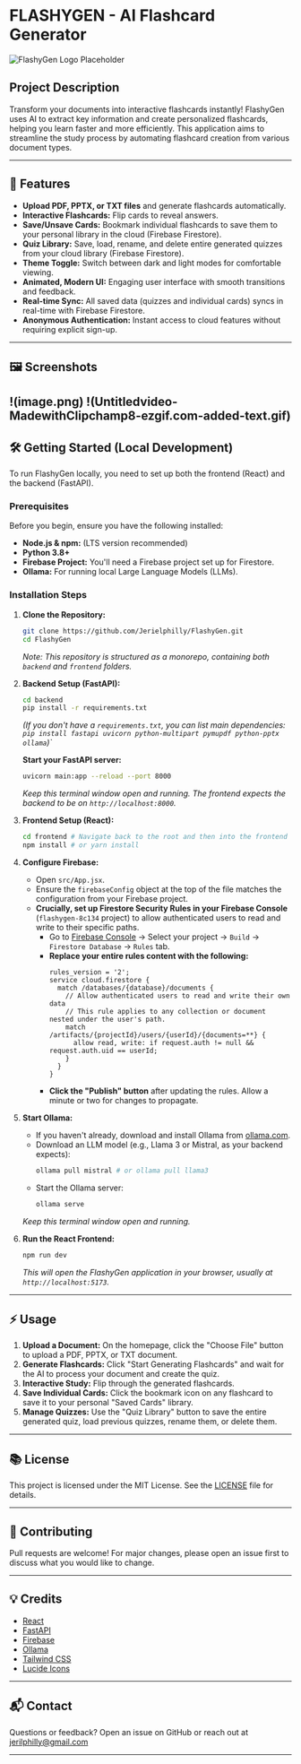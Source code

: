 # FLASHYGEN - AI Flashcard Generator

![FlashyGen Logo Placeholder](https://placehold.co/600x200/8A2BE2/FFFFFF?text=FlashyGen)

## Project Description

Transform your documents into interactive flashcards instantly! FlashyGen uses AI to extract key information and create personalized flashcards, helping you learn faster and more efficiently. This application aims to streamline the study process by automating flashcard creation from various document types.

---

## 🚀 Features

-   **Upload PDF, PPTX, or TXT files** and generate flashcards automatically.
-   **Interactive Flashcards:** Flip cards to reveal answers.
-   **Save/Unsave Cards:** Bookmark individual flashcards to save them to your personal library in the cloud (Firebase Firestore).
-   **Quiz Library:** Save, load, rename, and delete entire generated quizzes from your cloud library (Firebase Firestore).
-   **Theme Toggle:** Switch between dark and light modes for comfortable viewing.
-   **Animated, Modern UI:** Engaging user interface with smooth transitions and feedback.
-   **Real-time Sync:** All saved data (quizzes and individual cards) syncs in real-time with Firebase Firestore.
-   **Anonymous Authentication:** Instant access to cloud features without requiring explicit sign-up.

---

## 🖼️ Screenshots

!(image.png)
!(Untitledvideo-MadewithClipchamp8-ezgif.com-added-text.gif)
---

## 🛠️ Getting Started (Local Development)

To run FlashyGen locally, you need to set up both the frontend (React) and the backend (FastAPI).

### Prerequisites

Before you begin, ensure you have the following installed:

* **Node.js & npm:** (LTS version recommended)
* **Python 3.8+**
* **Firebase Project:** You'll need a Firebase project set up for Firestore.
* **Ollama:** For running local Large Language Models (LLMs).

### Installation Steps

1.  **Clone the Repository:**
    ```bash
    git clone https://github.com/Jerielphilly/FlashyGen.git
    cd FlashyGen
    ```
    *Note: This repository is structured as a monorepo, containing both `backend` and `frontend` folders.*

2.  **Backend Setup (FastAPI):**
    ```bash
    cd backend
    pip install -r requirements.txt
    ```
    *(If you don't have a `requirements.txt`, you can list main dependencies: `pip install fastapi uvicorn python-multipart pymupdf python-pptx ollama`)`*

    **Start your FastAPI server:**
    ```bash
    uvicorn main:app --reload --port 8000
    ```
    *Keep this terminal window open and running. The frontend expects the backend to be on `http://localhost:8000`.*

3.  **Frontend Setup (React):**
    ```bash
    cd frontend # Navigate back to the root and then into the frontend folder
    npm install # or yarn install
    ```

4.  **Configure Firebase:**
    * Open `src/App.jsx`.
    * Ensure the `firebaseConfig` object at the top of the file matches the configuration from your Firebase project.
    * **Crucially, set up Firestore Security Rules in your Firebase Console** (`flashygen-8c134` project) to allow authenticated users to read and write to their specific paths.
        * Go to [Firebase Console](https://console.firebase.google.com/) -> Select your project -> `Build` -> `Firestore Database` -> `Rules` tab.
        * **Replace your entire rules content with the following:**
            ```firestore
            rules_version = '2';
            service cloud.firestore {
              match /databases/{database}/documents {
                // Allow authenticated users to read and write their own data
                // This rule applies to any collection or document nested under the user's path.
                match /artifacts/{projectId}/users/{userId}/{documents=**} {
                  allow read, write: if request.auth != null && request.auth.uid == userId;
                }
              }
            }
            ```
        * **Click the "Publish" button** after updating the rules. Allow a minute or two for changes to propagate.

5.  **Start Ollama:**
    * If you haven't already, download and install Ollama from [ollama.com](https://ollama.com/).
    * Download an LLM model (e.g., Llama 3 or Mistral, as your backend expects):
        ```bash
        ollama pull mistral # or ollama pull llama3
        ```
    * Start the Ollama server:
        ```bash
        ollama serve
        ```
    *Keep this terminal window open and running.*

6.  **Run the React Frontend:**
    ```bash
    npm run dev
    ```
    *This will open the FlashyGen application in your browser, usually at `http://localhost:5173`.*

---

## ⚡ Usage

1.  **Upload a Document:** On the homepage, click the "Choose File" button to upload a PDF, PPTX, or TXT document.
2.  **Generate Flashcards:** Click "Start Generating Flashcards" and wait for the AI to process your document and create the quiz.
3.  **Interactive Study:** Flip through the generated flashcards.
4.  **Save Individual Cards:** Click the bookmark icon on any flashcard to save it to your personal "Saved Cards" library.
5.  **Manage Quizzes:** Use the "Quiz Library" button to save the entire generated quiz, load previous quizzes, rename them, or delete them.

---

## 📚 License

This project is licensed under the MIT License.
See the [LICENSE](LICENSE) file for details.

---

## 🙌 Contributing

Pull requests are welcome! For major changes, please open an issue first to discuss what you would like to change.

---

## 💡 Credits

* [React](https://react.dev/)
* [FastAPI](https://fastapi.tiangolo.com/)
* [Firebase](https://firebase.google.com/)
* [Ollama](https://ollama.com/)
* [Tailwind CSS](https://tailwindcss.com/)
* [Lucide Icons](https://lucide.dev/)

---

## 📬 Contact

Questions or feedback?
Open an issue on GitHub or reach out at [jerilphilly@gmail.com](mailto:jerilphilly@gmail.com)

---
